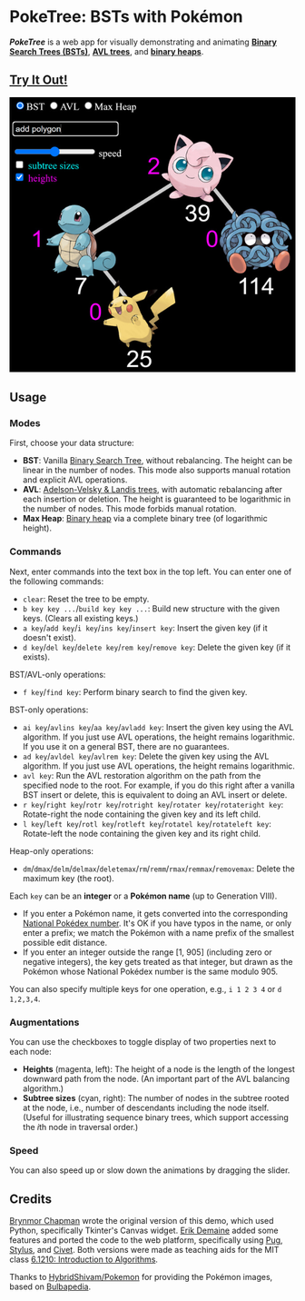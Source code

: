 # PokeTree: BSTs with Pokémon

***PokeTree*** is a web app for visually demonstrating and animating
**[Binary Search Trees (BSTs)](https://en.wikipedia.org/wiki/Binary_search_tree)**,
**[AVL trees](https://en.wikipedia.org/wiki/AVL_tree)**, and
**[binary heaps](https://en.wikipedia.org/wiki/Heap_(data_structure))**.

## [Try It Out!](https://edemaine.github.io/poketree/)

[![Screenshot of PokeTree showing the starting binary tree of Squirtle (7), Pikachu (25), Jigglypuff (39), and Tangela (114), and an input of "add polygon"](screenshot.jpg)](https://edemaine.github.io/poketree/)

## Usage

### Modes

First, choose your data structure:

* **BST**: Vanilla
  [Binary Search Tree](https://en.wikipedia.org/wiki/Binary_search_tree),
  without rebalancing.  The height can be linear in the number of nodes.
  This mode also supports manual rotation and explicit AVL operations.
* **AVL**:
  [Adelson-Velsky &amp; Landis trees](https://en.wikipedia.org/wiki/AVL_tree),
  with automatic rebalancing after each insertion or deletion.
  The height is guaranteed to be logarithmic in the number of nodes.
  This mode forbids manual rotation.
* **Max Heap**:
  [Binary heap](https://en.wikipedia.org/wiki/Heap_(data_structure))
  via a complete binary tree (of logarithmic height).

### Commands

Next, enter commands into the text box in the top left.
You can enter one of the following commands:

* `clear`: Reset the tree to be empty.
* `b key key ...`/`build key key ...`: Build new structure with the given keys.
  (Clears all existing keys.)
* `a key`/`add key`/`i key`/`ins key`/`insert key`:
  Insert the given key (if it doesn't exist).
* `d key`/`del key`/`delete key`/`rem key`/`remove key`:
  Delete the given key (if it exists).

BST/AVL-only operations:

* `f key`/`find key`: Perform binary search to find the given key.

BST-only operations:

* `ai key`/`avlins key`/`aa key`/`avladd key`: Insert the given key
  using the AVL algorithm.
  If you just use AVL operations, the height remains logarithmic.
  If you use it on a general BST, there are no guarantees.
* `ad key`/`avldel key`/`avlrem key`: Delete the given key
  using the AVL algorithm.
  If you just use AVL operations, the height remains logarithmic.
* `avl key`: Run the AVL restoration algorithm on the path from the specified
  node to the root.  For example, if you do this right after a vanilla
  BST insert or delete, this is equivalent to doing an AVL insert or delete.
* `r key`/`right key`/`rotr key`/`rotright key`/`rotater key`/`rotateright key`:
  Rotate-right the node containing the given key and its left child.
* `l key`/`left key`/`rotl key`/`rotleft key`/`rotatel key`/`rotateleft key`:
  Rotate-left the node containing the given key and its right child.

Heap-only operations:

* `dm`/`dmax`/`delm`/`delmax`/`deletemax`/`rm`/`remm`/`rmax`/`remmax`/`removemax`:
  Delete the maximum key (the root).

Each `key` can be an **integer** or a **Pokémon name** (up to Generation VIII).

* If you enter a Pokémon name, it gets converted into the corresponding
  [National Pokédex number](https://bulbapedia.bulbagarden.net/wiki/List_of_Pok%C3%A9mon_by_National_Pok%C3%A9dex_number).
  It's OK if you have typos in the name, or only enter a prefix;
  we match the Pokémon with a name prefix of the smallest possible edit distance.
* If you enter an integer outside the range [1, 905]
  (including zero or negative integers),
  the key gets treated as that integer,
  but drawn as the Pokémon whose National Pokédex number is the same modulo 905.

You can also specify multiple keys for one operation, e.g., `i 1 2 3 4`
or `d 1,2,3,4`.

### Augmentations

You can use the checkboxes to toggle display of two properties next to each node:

* **Heights** (magenta, left):
  The height of a node is the length of the longest downward path from the node.
  (An important part of the AVL balancing algorithm.)
* **Subtree sizes** (cyan, right):
  The number of nodes in the subtree rooted at the node,
  i.e., number of descendants including the node itself.
  (Useful for illustrating sequence binary trees,
  which support accessing the *i*th node in traversal order.)

### Speed

You can also speed up or slow down the animations by dragging the slider.

## Credits

[Brynmor Chapman](https://people.csail.mit.edu/brynmor/)
wrote the original version of this demo,
which used Python, specifically Tkinter's Canvas widget.
[Erik Demaine](https://erikdemaine.org/) added some features
and ported the code to the web platform,
specifically using [Pug](https://pugjs.org/),
[Stylus](https://stylus-lang.com/), and [Civet](https://civet.org/).
Both versions were made as teaching aids for the MIT class
[6.1210: Introduction to Algorithms](https://student.mit.edu/catalog/m6a.html#6.1210).

Thanks to [HybridShivam/Pokemon](https://github.com/HybridShivam/Pokemon/)
for providing the Pokémon images, based on
[Bulbapedia](https://bulbapedia.bulbagarden.net/wiki/Main_Page).
